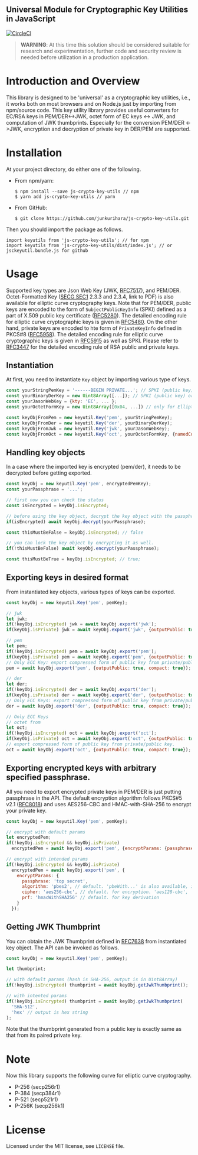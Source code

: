 Universal Module for Cryptographic Key Utilities in JavaScript
--
[![CircleCI](https://circleci.com/gh/junkurihara/js-crypto-key-utils.svg?style=svg)](https://circleci.com/gh/junkurihara/js-crypto-key-utils)

> **WARNING**: At this time this solution should be considered suitable for research and experimentation, further code and security review is needed before utilization in a production application.

# Introduction and Overview
This library is designed to be 'universal' as a cryptographic key utilities, i.e., it works both on most browsers and on Node.js just by importing from npm/source code. This key utility library provides useful converters for EC/RSA keys in PEM/DER<->JWK, octet form of EC keys <-> JWK, and computation of JWK thumbprints. Especially for the conversion PEM/DER <->JWK, encryption and decryption of private key in DER/PEM are supported. 

# Installation
At your project directory, do either one of the following.

- From npm/yarn:
  ```shell
  $ npm install --save js-crypto-key-utils // npm
  $ yarn add js-crypto-key-utils // yarn
  ```
- From GitHub:
  ```shell
  $ git clone https://github.com/junkurihara/js-crypto-key-utils.git
  ```

Then you should import the package as follows.
```shell
import keyutils from 'js-crypto-key-utils'; // for npm
import keyutils from 'js-crypto-key-utils/dist/index.js'; // or jsckeyutil.bundle.js for github
```
  
# Usage
Supported key types are Json Web Key (JWK, [RFC7517](https://tools.ietf.org/html/rfc7517)), and PEM/DER. Octet-Formatted Key ([SECG SEC1](http://www.secg.org/sec1-v2.pdf) 2.3.3 and 2.3.4, link to PDF) is also available for elliptic curve cryptography keys. Note that for PEM/DER, public keys are encoded to the form of `SubjectPublicKeyInfo` (SPKI) defined as a part of X.509 public key certificate ([RFC5280](https://tools.ietf.org/html/rfc5280)). The detailed encoding rule for elliptic curve cryptographic keys is given in [RFC5480](https://tools.ietf.org/html/rfc5480). On the other hand, private keys are encoded to hte form of `PrivateKeyInfo` defined in PKCS#8 ([RFC5958](https://tools.ietf.org/html/rfc5958)). The detailed encoding rule for elliptic curve cryptographic keys is given in [RFC5915](https://tools.ietf.org/html/rfc5915) as well as SPKI. Please refer to [RFC3447](https://tools.ietf.org/html/rfc3447) for the detailed encoding rule of RSA public and private keys.

## Instantiation
At first, you need to instantiate `Key` object by importing various type of keys. 

```javascript
const yourStringPemKey = '------BEGIN PRIVATE...'; // SPKI (public key) or PKCS8 (either encrypted or plaintext private key)
const yourBinaryDerKey = new Uint8Array([...]); // SPKI (public key) or PKCS8 (either encrypted or plaintext private key)
const yourJasonWebKey = {kty: 'EC', ... };
const yourOctetFormKey = new Uint8Array([0x04, ...]) // only for Elliptic Curve Crypto Key.

const keyObjFromPem = new keyutil.Key('pem', yourStringPemKey);
const keyObjFromDer = new keyutil.Key('der', yourBinaryDerKey);
const keyObjFromJwk = new keyutil.Key('jwk', yourJasonWebKey); 
const keyObjFromOct = new keyutil.Key('oct', yourOctetFormKey, {namedCurve: '...'}); //namedCurve like 'P-256K' is required.
```

## Handling key objects
In a case where the imported key is encrypted (pem/der), it needs to be decrypted before getting exported.
```javascript
const keyObj = new keyutil.Key('pem', encryptedPemKey);
const yourPassphrase = '...';

// first now you can check the status
const isEncrypted = keyObj.isEncrypted;

// before using the key object, decrypt the key object with the passphrase.
if(isEncrypted) await keyObj.decrypt(yourPassphrase);

const thisMustBeFalse = keyObj.isEncrypted; // false

// you can lock the key object by encrypting it as well.
if(!thisMustBeFalse) await keyObj.encrypt(yourPassphrase);

const thisMustBeTrue = keyObj.isEncrypted; // true;
```

## Exporting keys in desired format
From instantiated key objects, various types of keys can be exported.
```javascript
const keyObj = new keyutil.Key('pem', pemKey);

// jwk
let jwk;
if(!keyObj.isEncrypted) jwk = await keyObj.export('jwk');
if(keyObj.isPrivate) jwk = await keyObj.export('jwk', {outputPublic: true}); // export public key from private key.

// pem
let pem;
if(!keyObj.isEncrypted) pem = await keyObj.export('pem');
if(keyObj.isPrivate) pem = await keyObj.export('pem', {outputPublic: true}); // export public key from private key.
// Only ECC Key: export compressed form of public key from private/public key.
pem = await keyObj.export('pem', {outputPublic: true, compact: true});

// der
let der;
if(!keyObj.isEncrypted) der = await keyObj.export('der');
if(keyObj.isPrivate) der = await keyObj.export('der', {outputPublic: true}); // export public key from private key.
// Only ECC Keys: export compressed form of public key from private/public key.
der = await keyObj.export('der', {outputPublic: true, compact: true});

// Only ECC Keys
// octet from
let oct;
if(!keyObj.isEncrypted) oct = await keyObj.export('oct');
if(keyObj.isPrivate) oct = await keyObj.export('oct', {outputPublic: true}); // export public key from private key.
// export compressed form of public key from private/public key.
oct = await keyObj.export('oct', {outputPublic: true, compact: true});
```


## Exporting encrypted keys with arbitrary specified passphrase.
All you need to export encrypted private keys in PEM/DER is just putting passphrase in the API. The default encryption algorithm follows PKCS#5 v2.1 ([RFC8018](https://tools.ietf.org/html/rfc8018)) and uses AES256-CBC and HMAC-with-SHA-256 to encrypt your private key.
```javascript
const keyObj = new keyutil.Key('pem', pemKey);

// encrypt with default params
let encryptedPem;
if(!keyObj.isEncrypted && keyObj.isPrivate)
  encryptedPem = await keyObj.export('pem', {encryptParams: {passphrase: 'top secret'}});

// encrypt with intended params
if(!keyObj.isEncrypted && keyObj.isPrivate)
  encryptedPem = await keyObj.export('pem', {
    encryptParams: {
      passphrase: 'top secret',
      algorithm: 'pbes2', // default. 'pbeWith...' is also available, i.e., pbes1.
      cipher: 'aes256-cbc', // default. for encryption. 'aes128-cbc', 'aes192-cbc'(only node), 'des-ede3-cbc' are available as well.
      prf: 'hmacWithSHA256' // default. for key derivation
    }
  });
```

## Getting JWK Thumbprint
You can obtain the JWK Thumbprint defined in [RFC7638](https://tools.ietf.org/html/rfc7638) from instantiated key object. The API can be invoked as follows.
```javascript
const keyObj = new keyutil.Key('pem', pemKey);

let thumbprint;

// with default params (hash is SHA-256, output is in Uint8Array)
if(!keyObj.isEncrypted) thumbprint = await keyObj.getJwkThumbprint();

// with intented params
if(!keyObj.isEncrypted) thumbprint = await keyObj.getJwkThumbprint(
  'SHA-512',
  'hex' // output is hex string
); 
```
Note that the thumbprint generated from a public key is exactly same as that from its paired private key.

# Note
Now this library supports the following curve for elliptic curve cryptography.
- P-256 (secp256r1)
- P-384 (secp384r1)
- P-521 (secp521r1)
- P-256K (secp256k1)

# License
Licensed under the MIT license, see `LICENSE` file.